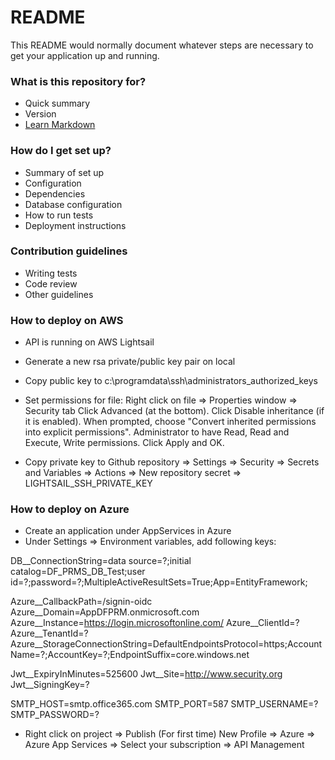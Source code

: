 # README #

This README would normally document whatever steps are necessary to get your application up and running.

### What is this repository for? ###

* Quick summary
* Version
* [Learn Markdown](https://bitbucket.org/tutorials/markdowndemo)

### How do I get set up? ###

* Summary of set up
* Configuration
* Dependencies
* Database configuration
* How to run tests
* Deployment instructions

### Contribution guidelines ###

* Writing tests
* Code review
* Other guidelines

### How to deploy on AWS ###

* API is running on AWS Lightsail
* Generate a new rsa private/public key pair on local
* Copy public key to c:\programdata\ssh\administrators_authorized_keys
* Set permissions for file:
  Right click on file => Properties window => Security tab
  Click Advanced (at the bottom).
  Click Disable inheritance (if it is enabled).
  When prompted, choose "Convert inherited permissions into explicit permissions".
  Administrator to have Read, Read and Execute, Write permissions.
  Click Apply and OK.

* Copy private key to Github repository => Settings => Security => Secrets and Variables => Actions
  => New repository secret => LIGHTSAIL_SSH_PRIVATE_KEY


### How to deploy on Azure ###

* Create an application under AppServices in Azure
* Under Settings => Environment variables, add following keys:
  
DB__ConnectionString=data source=?;initial catalog=DF_PRMS_DB_Test;user id=?;password=?;MultipleActiveResultSets=True;App=EntityFramework;

Azure__CallbackPath=/signin-oidc
Azure__Domain=AppDFPRM.onmicrosoft.com
Azure__Instance=https://login.microsoftonline.com/
Azure__ClientId=?
Azure__TenantId=?
Azure__StorageConnectionString=DefaultEndpointsProtocol=https;AccountName=?;AccountKey=?;EndpointSuffix=core.windows.net

Jwt__ExpiryInMinutes=525600
Jwt__Site=http://www.security.org
Jwt__SigningKey=?

SMTP_HOST=smtp.office365.com
SMTP_PORT=587
SMTP_USERNAME=?
SMTP_PASSWORD=?

* Right click on project => Publish
  (For first time)
  New Profile => Azure => Azure App Services => Select your subscription => API Management


